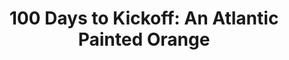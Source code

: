 ---
layout: post
title: "100 Days to Kickoff: An Atlantic Painted Orange"
description: "Previewing the ACC Atlantic — spoiler alert: it’s Clem..."
permalink: https://www.fromtherumbleseat.com/2019/8/20/20813307/100-days-to-kickoff-an-atlantic-painted-orange-clemson-fsu-syracuse-ncstate-wake-louisville-bc-edsbs
---